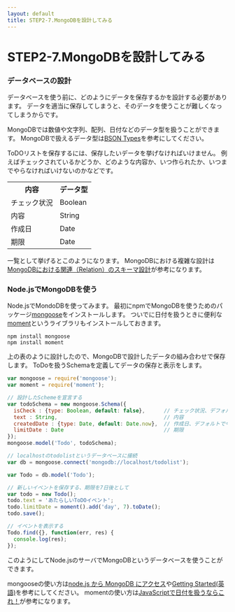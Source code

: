 ```yaml
---
layout: default
title: STEP2-7.MongoDBを設計してみる
---
```

# STEP2-7.MongoDBを設計してみる

### データベースの設計
データベースを使う前に、どのようにデータを保存するかを設計する必要があります。
データを適当に保存してしまうと、そのデータを使うことが難しくなってしまうからです。

MongoDBでは数値や文字列、配列、日付などのデータ型を扱うことができます。
MongoDBで扱えるデータ型は[BSON Types](http://docs.mongodb.org/manual/reference/bson-types/)を参考にしてください。

ToDOリストを保存するには、保存したいデータを挙げなければいけません。
例えばチェックされているかどうか、どのような内容か、いつ作られたか、いつまでやらなければいけないのかなどです。

<table>
<tr><th>内容</th><th>データ型</th></tr>
<tr><td>チェック状況</td><td>Boolean</td></tr>
<tr><td>内容</td><td>String</td></tr>
<tr><td>作成日</td><td>Date</td></tr>
<tr><td>期限</td><td>Date</td></tr>
</table>

一覧として挙げるとこのようになります。
MongoDBにおける複雑な設計は[MongoDBにおける関連（Relation）のスキーマ設計](http://masa-w.hatenablog.com/entry/20101130/1291084939)が参考になります。

### Node.jsでMongoDBを使う

Node.jsでMondoDBを使ってみます。
最初にnpmでMongoDBを使うためのパッケージ[mongoose]()をインストールします。
ついでに日付を扱うときに便利な[moment]()というライブラリもインストールしておきます。

```
npm install mongoose
npm install moment
```

上の表のように設計したので、MongoDBで設計したデータの組み合わせで保存します。
ToDoを扱うSchemaを定義してデータの保存と表示をします。

```js
var mongoose = require('mongoose');
var moment = require('moment');

// 設計したSchemeを宣言する
var todoSchema = new mongoose.Schema({
  isCheck : {type: Boolean, default: false},      // チェック状況、デフォルトでfalse
  text : String,                                  // 内容
  createdDate : {type: Date, default: Date.now},  // 作成日、デフォルトで今
  limitDate : Date                                // 期限
});
mongoose.model('Todo', todoSchema);

// localhostのtodolistというデータベースに接続
var db = mongoose.connect('mongodb://localhost/todolist');

var Todo = db.model('Todo');

// 新しいイベントを保存する、期限を7日後として
var todo = new Todo();
todo.text = 'あたらしいToDOイベント';
todo.limitDate = moment().add('day', 7).toDate();
todo.save();

// イベントを表示する
Todo.find({}, function(err, res) {
  console.log(res);
});
```
このようにしてNode.jsのサーバでMongoDBというデータベースを使うことができます。

mongooseの使い方は[node.js から MongoDB にアクセス](http://krdlab.hatenablog.com/entry/20110317/1300367785)や[Getting Started(英語)](http://mongoosejs.com/docs)を参考にしてください。
momentの使い方は[JavaScriptで日付を扱うならこれ！](http://blog.asial.co.jp/1158)が参考になります。
